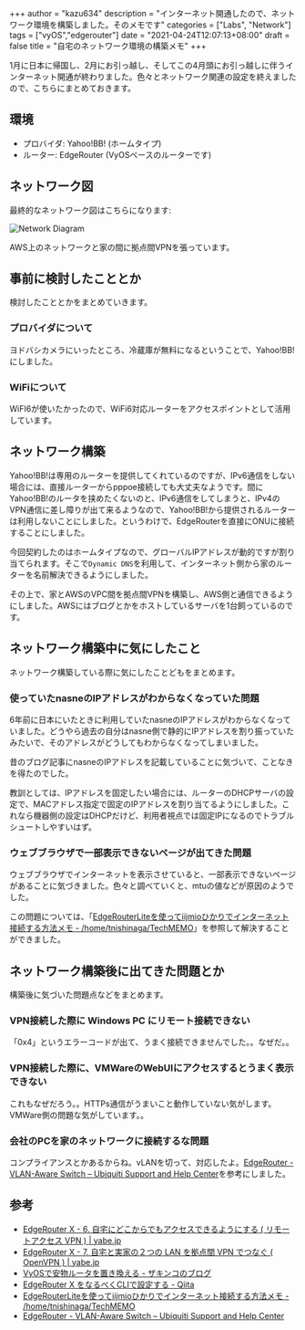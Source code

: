 +++
author = "kazu634"
description = "インターネット開通したので、ネットワーク環境を構築しました。そのメモです"
categories = ["Labs", "Network"]
tags = ["vyOS","edgerouter"]
date = "2021-04-24T12:07:13+08:00"
draft = false
title = "自宅のネットワーク環境の構築メモ"
+++

1月に日本に帰国し、2月にお引っ越し、そしてこの4月頭にお引っ越しに伴うインターネット開通が終わりました。色々とネットワーク関連の設定を終えましたので、こちらにまとめておきます。

## 環境
- プロバイダ: Yahoo!BB! (ホームタイプ)
- ルーター: EdgeRouter (VyOSベースのルーターです)

## ネットワーク図
最終的なネットワーク図はこちらになります:

![Network Diagram](https://farm66.staticflickr.com/65535/51106908638_e7e5f03c05_c.jpg)

AWS上のネットワークと家の間に拠点間VPNを張っています。

## 事前に検討したこととか
検討したこととかをまとめていきます。

### プロバイダについて
ヨドバシカメラにいったところ、冷蔵庫が無料になるということで、Yahoo!BB!にしました。

### WiFiについて
WiFI6が使いたかったので、WiFi6対応ルーターをアクセスポイントとして活用しています。

## ネットワーク構築
Yahoo!BB!は専用のルーターを提供してくれているのですが、IPv6通信をしない場合には、直接ルーターからpppoe接続しても大丈夫なようです。間にYahoo!BB!のルータを挟めたくないのと、IPv6通信をしてしまうと、IPv4のVPN通信に差し障りが出て来るようなので、Yahoo!BB!から提供されるルーターは利用しないことにしました。というわけで、EdgeRouterを直接にONUに接続することにしました。

今回契約したのはホームタイプなので、グローバルIPアドレスが動的ですが割り当てられます。そこで`Dynamic DNS`を利用して、インターネット側から家のルーターを名前解決できるようにしました。

その上で、家とAWSのVPC間を拠点間VPNを構築し、AWS側と通信できるようにしました。AWSにはブログとかをホストしているサーバを1台飼っているのです。

## ネットワーク構築中に気にしたこと
ネットワーク構築している際に気にしたことどもをまとめます。

### 使っていたnasneのIPアドレスがわからなくなっていた問題
6年前に日本にいたときに利用していたnasneのIPアドレスがわからなくなっていました。どうやら過去の自分はnasne側で静的にIPアドレスを割り振っていたみたいで、そのアドレスがどうしてもわからなくなってしまいました。

昔のブログ記事にnasneのIPアドレスを記載していることに気づいて、ことなきを得たのでした。

教訓としては、IPアドレスを固定したい場合には、ルーターのDHCPサーバの設定で、MACアドレス指定で固定のIPアドレスを割り当てるようにしました。これなら機器側の設定はDHCPだけど、利用者視点では固定IPになるのでトラブルシュートしやすいはず。

### ウェブブラウザで一部表示できないページが出てきた問題
ウェブブラウザでインターネットを表示させていると、一部表示できないページがあることに気づきました。色々と調べていくと、mtuの値などが原因のようでした。

この問題については、「[EdgeRouterLiteを使ってiijmioひかりでインターネット接続する方法メモ - /home/tnishinaga/TechMEMO](https://tnishinaga.hatenablog.com/entry/2015/05/07/035448)」を参照して解決することができました。

## ネットワーク構築後に出てきた問題とか
構築後に気づいた問題点などをまとめます。

### VPN接続した際に Windows PC にリモート接続できない
「0x4」というエラーコードが出て、うまく接続できませんでした。。なぜだ。。

### VPN接続した際に、VMWareのWebUIにアクセスするとうまく表示できない
これもなぜだろう。。HTTPs通信がうまいこと動作していない気がします。VMWare側の問題な気がしています。。

### 会社のPCを家のネットワークに接続するな問題
コンプライアンスとかあるからね。vLANを切って、対応したよ。[EdgeRouter - VLAN-Aware Switch &ndash; Ubiquiti Support and Help Center](https://help.ui.com/hc/en-us/articles/115012700967-EdgeRouter-VLAN-Aware-Switch)を参考にしました。

## 参考
- [EdgeRouter X - 6. 自宅にどこからでもアクセスできるようにする ( リモートアクセス VPN ) | yabe.jp](https://yabe.jp/gadgets/edgerouter-x-06-l2tp/)
- [EdgeRouter X - 7. 自宅と実家の２つの LAN を拠点間 VPN でつなぐ ( OpenVPN ) | yabe.jp](https://yabe.jp/gadgets/edgerouter-x-07-site-to-site-openvpn/)
- [VyOSで安物ルータを置き換える - ザキンコのブログ](https://zakinco.hatenablog.com/entry/2018/11/20/171717)
- [EdgeRouter X をなるべくCLIで設定する - Qiita](https://qiita.com/maiani/items/08dbfbd9e6663da86079#firewall%E3%81%AE%E8%A8%AD%E5%AE%9A)
- [EdgeRouterLiteを使ってiijmioひかりでインターネット接続する方法メモ - /home/tnishinaga/TechMEMO](https://tnishinaga.hatenablog.com/entry/2015/05/07/035448)
- [EdgeRouter - VLAN-Aware Switch &ndash; Ubiquiti Support and Help Center](https://help.ui.com/hc/en-us/articles/115012700967-EdgeRouter-VLAN-Aware-Switch)
